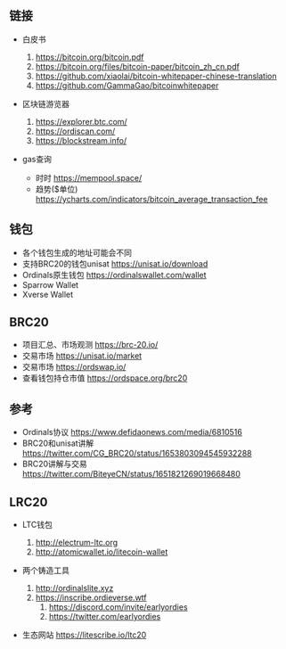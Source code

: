 ## 链接
- 白皮书
    1. https://bitcoin.org/bitcoin.pdf
    2. https://bitcoin.org/files/bitcoin-paper/bitcoin_zh_cn.pdf
    4. https://github.com/xiaolai/bitcoin-whitepaper-chinese-translation
    5. https://github.com/GammaGao/bitcoinwhitepaper

- 区块链游览器
    1. https://explorer.btc.com/
    2. https://ordiscan.com/
    3. https://blockstream.info/

- gas查询
    - 时时 https://mempool.space/
    - 趋势($单位) https://ycharts.com/indicators/bitcoin_average_transaction_fee

## 钱包
- 各个钱包生成的地址可能会不同
- 支持BRC20的钱包unisat https://unisat.io/download
- Ordinals原生钱包 https://ordinalswallet.com/wallet
- Sparrow Wallet
- Xverse Wallet

## BRC20
- 项目汇总、市场观测 https://brc-20.io/
- 交易市场 https://unisat.io/market
- 交易市场 https://ordswap.io/
- 查看钱包持仓市值 https://ordspace.org/brc20


## 参考
- Ordinals协议 https://www.defidaonews.com/media/6810516
- BRC20和unisat讲解 https://twitter.com/CG_BRC20/status/1653803094545932288
- BRC20讲解与交易 https://twitter.com/BiteyeCN/status/1651821269019668480

## LRC20
- LTC钱包
    1. http://electrum-ltc.org
    2. http://atomicwallet.io/litecoin-wallet 

- 两个铸造工具
    1. http://ordinalslite.xyz 
    2. https://inscribe.ordieverse.wtf
        1. https://discord.com/invite/earlyordies
        2. https://twitter.com/earlyordies

- 生态网站 https://litescribe.io/ltc20